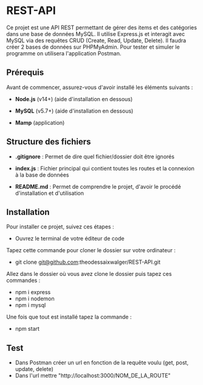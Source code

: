 # REST-API

Ce projet est une API REST permettant de gérer des items et des catégories dans une base de données MySQL. Il utilise Express.js et interagit avec MySQL via des requêtes CRUD (Create, Read, Update, Delete). Il faudra créer 2 bases de données sur PHPMyAdmin. Pour tester et simuler le programme on utilisera l'application Postman.

## Prérequis

Avant de commencer, assurez-vous d'avoir installé les éléments suivants :

- **Node.js** (v14+) (aide d'installation en dessous)

- **MySQL** (v5.7+) (aide d'installation en dessous)

- **Mamp** (application)

## Structure des fichiers

- **.gitignore** : Permet de dire quel fichier/dossier doit être ignorés

- **index.js** : Fichier principal qui contient toutes les routes et la connexion à la base de données

- **README.md** : Permet de comprendre le projet, d'avoir le procédé d'installation et d'utilisation

## Installation

Pour installer ce projet, suivez ces étapes :

- Ouvrez le terminal de votre éditeur de code

Tapez cette commande pour cloner le dossier sur votre ordinateur :
- git clone git@github.com:theodessaixwalger/REST-API.git

Allez dans le dossier où vous avez clone le dossier puis tapez ces commandes :
- npm i express
- npm i nodemon
- npm i mysql

Une fois que tout est installé tapez la commande :
- npm start

## Test

- Dans Postman créer un url en fonction de la requête voulu (get, post, update, delete)
- Dans l'url mettre "http://localhost:3000/NOM_DE_LA_ROUTE"
